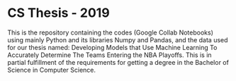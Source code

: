 # CS Thesis - 2019

This is the repository containing the codes (Google Collab Notebooks) using mainly Python and its libraries Numpy and Pandas, and the data used for our thesis named: Developing Models that Use Machine Learning To Accurately Determine The Teams Entering the NBA Playoffs. This is in partial fulfillment of the requirements for getting a degree in the Bachelor of Science in Computer Science.
